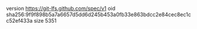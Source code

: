 version https://git-lfs.github.com/spec/v1
oid sha256:9f9f898b5a7a6657d5dd6d245b453a0fb33e863bdcc2e84cec8ec1cc52ef433a
size 5351
